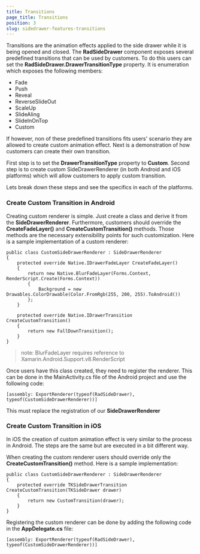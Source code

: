```yaml
---
title: Transitions
page_title: Transitions
position: 3
slug: sidedrawer-features-transitions
---
```


Transitions are the animation effects applied to the side drawer while it is being opened and closed. The **RadSideDrawer** component exposes several predefined transitions that can be used by customers. To do this users can set the **RadSideDrawer.DrawerTransitionType** property. It is enumeration which exposes the following members:

- Fade
- Push
- Reveal
- ReverseSlideOut
- ScaleUp
- SlideAling
- SlideInOnTop
- Custom

If however, non of these predefined transitions fits users' scenario they are allowed to create custom animation effect. Next is a demonstration of how customers can create their own transition.



First step is to set the **DrawerTransitionType** property to **Custom**. Second step is to create custom SideDrawerRenderer (in both Android and iOS platforms) which will allow customers to apply custom transition.



Lets break down these steps and see the specifics in each of the platforms.



### Create Custom Transition in Android

Creating custom renderer is simple. Just create a class and derive it from the **SideDrawerRenderer**. Furthermore, customers should override the **CreateFadeLayer()** and **CreateCustomTransition()** methods. Those methods are the necessary extensibility points for such customization. Here is a sample implementation of a custom renderer:



	public class CustomSideDrawerRenderer : SideDrawerRenderer
	{
	    protected override Native.IDrawerFadeLayer CreateFadeLayer()
	    {
	        return new Native.BlurFadeLayer(Forms.Context, RenderScript.Create(Forms.Context))
	        {
	            Background = new Drawables.ColorDrawable(Color.FromRgb(255, 200, 255).ToAndroid())
	        };
	    }
	
	    protected override Native.IDrawerTransition CreateCustomTransition()
	    {
	        return new FallDownTransition();
	    }
	}

>note: BlurFadeLayer requires reference to Xamarin.Android.Support.v8.RenderScript



Once users have this class created, they need to register the renderer. This can be done in the MainActivity.cs file of the Android project and use the following code:



	[assembly: ExportRenderer(typeof(RadSideDrawer), typeof(CustomSideDrawerRenderer))]



This must replace the registration of our **SideDrawerRenderer**

### Create Custom Transition in iOS

In iOS the creation of custom animation effect is very similar to the process in Android. The steps are the same but are executed in a bit different way.

When creating the custom renderer users should override only the **CreateCustomTransition()** method. Here is a sample implementation:

	public class CustomSideDrawerRenderer : SideDrawerRenderer
	{
	    protected override TKSideDrawerTransition CreateCustomTransition(TKSideDrawer drawer)
	    {
	        return new CustomTransition(drawer);
	    }
	}

Registering the custom renderer can be done by adding the following code in the **AppDelegate.cs** file:

	[assembly: ExportRenderer(typeof(RadSideDrawer), typeof(CustomSideDrawerRenderer))]
